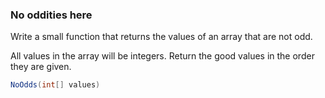 ### No oddities here

Write a small function that returns the values of an array that are not odd.

All values in the array will be integers. Return the good values in the order they are given.
````c#
NoOdds(int[] values)
